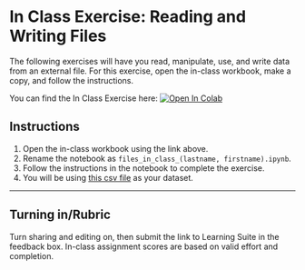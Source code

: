 # In Class Exercise: Reading and Writing Files

The following exercises will have you read, manipulate, use, and write data from an external file. For this exercise, open the in-class workbook, make a copy, and follow the instructions.

You can find the In Class Exercise here:
<a href="https://github.com/byu-cce270/content/blob/main/docs/unit3/00_files/files_in_class_(lastname%2C_firstname).ipynb" target="_blank"><img src="https://colab.research.google.com/assets/colab-badge.svg" alt="Open In Colab"/></a>

## Instructions
1. Open the in-class workbook using the link above.
2. Rename the notebook as `files_in_class_(lastname, firstname).ipynb`.
3. Follow the instructions in the notebook to complete the exercise.
4. You will be using [this csv file](Real_Students_Grades.csv) as your dataset.


---

## Turning in/Rubric
Turn sharing and editing on, then submit the link to Learning Suite in the feedback box. In-class assignment scores are based on valid effort and completion.

